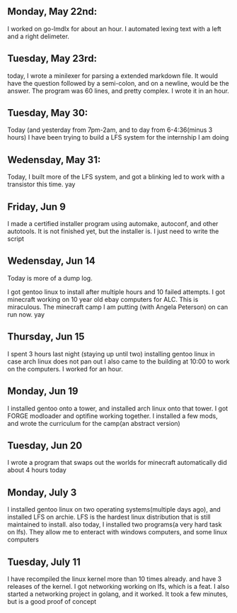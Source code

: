 ## Monday, May 22nd:
I worked on go-lmdlx for about an hour. I automated lexing text with a left and a right delimeter. 
## Tuesday, May 23rd:
today, I wrote a minilexer for parsing a extended markdown file. It would have the question followed by a semi-colon, and on a newline, would be the answer. The program was 60 lines, and pretty complex. I wrote it in an hour.

## Tuesday, May 30:
Today (and yesterday from 7pm-2am, and to day from 6-4:36(minus 3 hours) I have been trying to build a LFS system for the internship I am doing

## Wedensday, May 31:
Today, I built more of the LFS system, and got a blinking led to work with a transistor this time. yay

## Friday, Jun 9

I made a certified installer program using automake, autoconf, and other autotools. It is not finished yet, but the installer is. I just need to write the script

## Wedensday, Jun 14

Today is more of a dump log.

I got gentoo linux to install after multiple hours and 10 failed attempts.
I got minecraft working on 10 year old ebay computers for ALC. This is miraculous. 
The minecraft camp I am putting (with Angela Peterson) on can run now. yay

## Thursday, Jun 15

I spent 3 hours last night (staying up until two) installing gentoo linux in case arch linux does not pan out
I also came to the building at 10:00 to work on the computers. 
I worked for an hour.

## Monday, Jun 19

I installed gentoo onto a tower, and installed arch linux onto that tower. I got FORGE modloader and optifine working together. I installed a few mods, and wrote the curriculum for the camp(an abstract version)

## Tuesday, Jun 20

I wrote a program that swaps out the worlds for minecraft automatically
did about 4 hours today

## Monday, July 3

I installed gentoo linux on two operating systems(multiple days ago), and installed LFS on archie.
LFS is the hardest linux distribution that is still maintained to install.
also today, I installed two programs(a very hard task on lfs). They allow me to enteract with windows computers, and some linux computers

## Tuesday, July 11

I have recompiled the linux kernel more than 10 times already. and have 3 releases of the kernel. I got networking working on lfs, which is a feat. I also started a networking project in golang, and it worked. It took a few minutes, but is a good proof of concept
